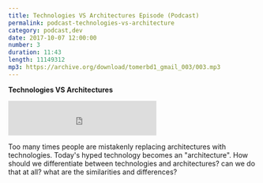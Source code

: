 ```yaml
---
title: Technologies VS Architectures Episode (Podcast)
permalink: podcast-technologies-vs-architecture
category: podcast,dev
date: 2017-10-07 12:00:00
number: 3
duration: 11:43
length: 11149312
mp3: https://archive.org/download/tomerbd1_gmail_003/003.mp3
---
```


**Technologies VS Architectures**

<iframe src="https://archive.org/download/tomerbd1_gmail_003/003.mp3" width="300" height="70" frameborder="0" webkitallowfullscreen="true" mozallowfullscreen="true" allowfullscreen></iframe>

Too many times people are mistakenly replacing architectures with technologies.  Today's hyped technology becomes an "architecture".  How should we differentiate between technologies and architectures? can we do that at all? what are the similarities and differences?
 
 